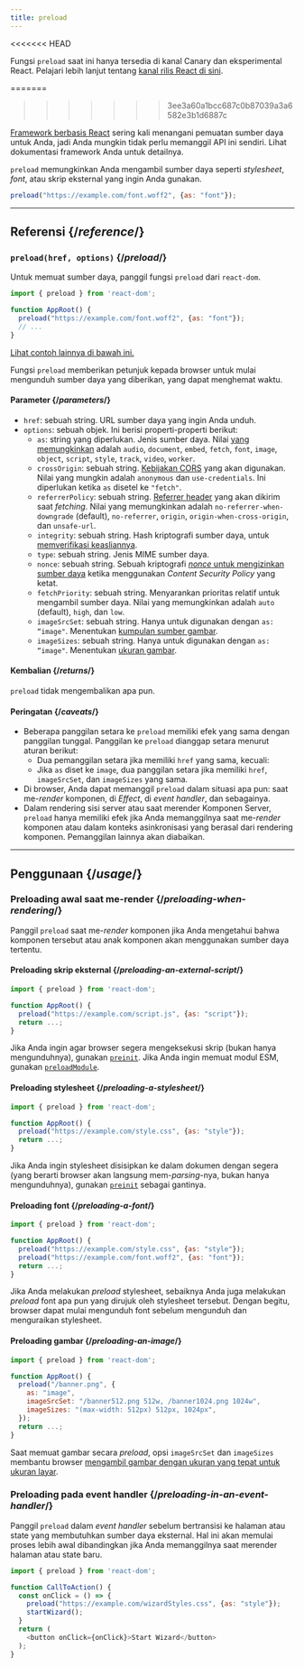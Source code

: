 ```yaml
---
title: preload
---
```


<<<<<<< HEAD
<Canary>

Fungsi `preload` saat ini hanya tersedia di kanal Canary dan eksperimental React. Pelajari lebih lanjut tentang [kanal rilis React di sini](/community/versioning-policy#all-release-channels).

</Canary>

=======
>>>>>>> 3ee3a60a1bcc687c0b87039a3a6582e3b1d6887c
<Note>

[Framework berbasis React](/learn/start-a-new-react-project) sering kali menangani pemuatan sumber daya untuk Anda, jadi Anda mungkin tidak perlu memanggil API ini sendiri. Lihat dokumentasi framework Anda untuk detailnya.

</Note>

<Intro>

`preload` memungkinkan Anda mengambil sumber daya seperti *stylesheet*, *font*, atau skrip eksternal yang ingin Anda gunakan.

```js
preload("https://example.com/font.woff2", {as: "font"});
```

</Intro>

<InlineToc />

---

## Referensi {/*reference*/}

### `preload(href, options)` {/*preload*/}

Untuk memuat sumber daya, panggil fungsi `preload` dari `react-dom`.

```js
import { preload } from 'react-dom';

function AppRoot() {
  preload("https://example.com/font.woff2", {as: "font"});
  // ...
}

```

[Lihat contoh lainnya di bawah ini.](#usage)

Fungsi `preload` memberikan petunjuk kepada browser untuk mulai mengunduh sumber daya yang diberikan, yang dapat menghemat waktu.

#### Parameter {/*parameters*/}

* `href`: sebuah string. URL sumber daya yang ingin Anda unduh.
* `options`: sebuah objek. Ini berisi properti-properti berikut:
  *  `as`: string yang diperlukan. Jenis sumber daya. Nilai [yang memungkinkan](https://developer.mozilla.org/en-US/docs/Web/HTML/Element/link#as) adalah `audio`, `document`, `embed`, `fetch`, `font`, `image`, `object`, `script`, `style`, `track`, `video`, `worker`.
  *  `crossOrigin`: sebuah string. [Kebijakan CORS](https://developer.mozilla.org/en-US/docs/Web/HTML/Attributes/crossorigin) yang akan digunakan. Nilai yang mungkin adalah `anonymous` dan `use-credentials`. Ini diperlukan ketika `as` disetel ke `"fetch"`.
  *  `referrerPolicy`: sebuah string. [Referrer header](https://developer.mozilla.org/en-US/docs/Web/HTML/Element/link#referrerpolicy) yang akan dikirim saat *fetching*. Nilai yang memungkinkan adalah `no-referrer-when-downgrade` (default), `no-referrer`, `origin`, `origin-when-cross-origin`, dan `unsafe-url`.
  *  `integrity`: sebuah string. Hash kriptografi sumber daya, untuk [memverifikasi keasliannya](https://developer.mozilla.org/en-US/docs/Web/Security/Subresource_Integrity).
  *  `type`: sebuah string. Jenis MIME sumber daya.
  *  `nonce`: sebuah string. Sebuah kriptografi [*nonce* untuk mengizinkan sumber daya](https://developer.mozilla.org/en-US/docs/Web/HTML/Global_attributes/nonce) ketika menggunakan *Content Security Policy* yang ketat.
  *  `fetchPriority`: sebuah string. Menyarankan prioritas relatif untuk mengambil sumber daya. Nilai yang memungkinkan adalah `auto` (default), `high`, dan `low`.
  *  `imageSrcSet`: sebuah string. Hanya untuk digunakan dengan `as: “image"`. Menentukan [kumpulan sumber gambar](https://developer.mozilla.org/en-US/docs/Learn/HTML/Multimedia_and_embedding/Responsive_images).
  *  `imageSizes`: sebuah string. Hanya untuk digunakan dengan `as: “image"`. Menentukan [ukuran gambar](https://developer.mozilla.org/en-US/docs/Learn/HTML/Multimedia_and_embedding/Responsive_images).

#### Kembalian {/*returns*/}

`preload` tidak mengembalikan apa pun.

#### Peringatan {/*caveats*/}

* Beberapa panggilan setara ke `preload` memiliki efek yang sama dengan panggilan tunggal. Panggilan ke `preload` dianggap setara menurut aturan berikut:
  * Dua pemanggilan setara jika memiliki `href` yang sama, kecuali:
  * Jika `as` diset ke `image`, dua panggilan setara jika memiliki `href`, `imageSrcSet`, dan `imageSizes` yang sama.
* Di browser, Anda dapat memanggil `preload` dalam situasi apa pun: saat me-*render* komponen, di *Effect*, di *event handler*, dan sebagainya.
* Dalam rendering sisi server atau saat merender Komponen Server, `preload` hanya memiliki efek jika Anda memanggilnya saat me-*render* komponen atau dalam konteks asinkronisasi yang berasal dari rendering komponen. Pemanggilan lainnya akan diabaikan.

---

## Penggunaan {/*usage*/}

### Preloading awal saat me-render {/*preloading-when-rendering*/}

Panggil `preload` saat me-*render* komponen jika Anda mengetahui bahwa komponen tersebut atau anak komponen akan menggunakan sumber daya tertentu.

<Recipes titleText="Examples of preloading">

#### Preloading skrip eksternal {/*preloading-an-external-script*/}

```js
import { preload } from 'react-dom';

function AppRoot() {
  preload("https://example.com/script.js", {as: "script"});
  return ...;
}
```

Jika Anda ingin agar browser segera mengeksekusi skrip (bukan hanya mengunduhnya), gunakan [`preinit`](/reference/react-dom/preinit). Jika Anda ingin memuat modul ESM, gunakan [`preloadModule`](/reference/react-dom/preloadModule).

<Solution />

#### Preloading stylesheet {/*preloading-a-stylesheet*/}

```js
import { preload } from 'react-dom';

function AppRoot() {
  preload("https://example.com/style.css", {as: "style"});
  return ...;
}
```

Jika Anda ingin stylesheet disisipkan ke dalam dokumen dengan segera (yang berarti browser akan langsung mem-*parsing*-nya, bukan hanya mengunduhnya), gunakan [`preinit`](/reference/react-dom/preinit) sebagai gantinya.

<Solution />

#### Preloading font {/*preloading-a-font*/}

```js
import { preload } from 'react-dom';

function AppRoot() {
  preload("https://example.com/style.css", {as: "style"});
  preload("https://example.com/font.woff2", {as: "font"});
  return ...;
}
```

Jika Anda melakukan *preload* stylesheet, sebaiknya Anda juga melakukan *preload* font apa pun yang dirujuk oleh stylesheet tersebut. Dengan begitu, browser dapat mulai mengunduh font sebelum mengunduh dan menguraikan stylesheet.

<Solution />

#### Preloading gambar {/*preloading-an-image*/}

```js
import { preload } from 'react-dom';

function AppRoot() {
  preload("/banner.png", {
    as: "image",
    imageSrcSet: "/banner512.png 512w, /banner1024.png 1024w",
    imageSizes: "(max-width: 512px) 512px, 1024px",
  });
  return ...;
}
```

Saat memuat gambar secara *preload*, opsi `imageSrcSet` dan `imageSizes` membantu browser [mengambil gambar dengan ukuran yang tepat untuk ukuran layar](https://developer.mozilla.org/en-US/docs/Learn/HTML/Multimedia_and_embedding/Responsive_images).

<Solution />

</Recipes>

### Preloading pada event handler {/*preloading-in-an-event-handler*/}

Panggil `preload` dalam *event handler* sebelum bertransisi ke halaman atau state yang membutuhkan sumber daya eksternal. Hal ini akan memulai proses lebih awal dibandingkan jika Anda memanggilnya saat merender halaman atau state baru.

```js
import { preload } from 'react-dom';

function CallToAction() {
  const onClick = () => {
    preload("https://example.com/wizardStyles.css", {as: "style"});
    startWizard();
  }
  return (
    <button onClick={onClick}>Start Wizard</button>
  );
}
```
